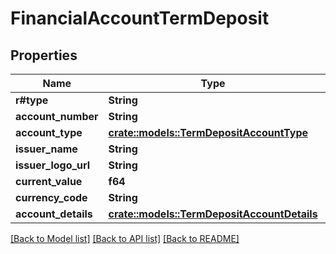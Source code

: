 # FinancialAccountTermDeposit

## Properties

Name | Type | Description | Notes
------------ | ------------- | ------------- | -------------
**r#type** | **String** |  | 
**account_number** | **String** |  | 
**account_type** | [**crate::models::TermDepositAccountType**](TermDepositAccountType.md) |  | 
**issuer_name** | **String** |  | 
**issuer_logo_url** | **String** |  | 
**current_value** | **f64** |  | 
**currency_code** | **String** |  | 
**account_details** | [**crate::models::TermDepositAccountDetails**](TermDepositAccountDetails.md) |  | 

[[Back to Model list]](../README.md#documentation-for-models) [[Back to API list]](../README.md#documentation-for-api-endpoints) [[Back to README]](../README.md)


